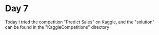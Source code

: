 # Day 7
Today I tried the competition "Predict Sales" on Kaggle, and the "solution" can be found in the "KaggleCompetitions" directory